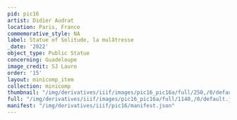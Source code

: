 ```yaml
---
pid: pic16
artist: Didier Audrat
location: Paris, France
commemorative_style: NA
label: Statue of Solitude, la mulâtresse
_date: '2022'
object_type: Public Statue
concerning: Guadeloupe
image_credit: SJ Lauro
order: '15'
layout: minicomp_item
collection: minicomp
thumbnail: "/img/derivatives/iiif/images/pic16_pic16a/full/250,/0/default.jpg"
full: "/img/derivatives/iiif/images/pic16_pic16a/full/1140,/0/default.jpg"
manifest: "/img/derivatives/iiif/pic16/manifest.json"
---
```

